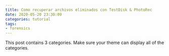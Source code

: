 ```yaml
---
title: Como recuperar archivos eliminados con TestDisk & PhotoRec 
date: 2020-05-20 23:30:09
categories: tutorial
tags:
- forensics
---
```


This post contains 3 categories. Make sure your theme can display all of the categories.
